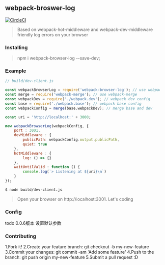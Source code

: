 ## webpack-broswer-log
[![CircleCI](https://img.shields.io/circleci/project/github/MeCKodo/webpack-browser-log.svg)](https://circleci.com/gh/MeCKodo/webpack-browser-log)

> Based on webpack-hot-middleware and webpack-dev-middleware friendly log errors on your browser

### Installing

> npm i webpack-browser-log --save-dev;

### Example

```javascript
// build/dev-client.js

const webpackBrowserLog = require('webpack-browser-log'); // use webpack-browser-log
const merge = require('webpack-merge'); // use webpack-merge
const webpackDev = require('./webpack.dev'); // webpack dev config
const base = require('./webpack.base'); // webpack base config
const webpackConfig = merge(base,webpackDev); // merge base and dev

const uri = 'http://localhost:' + 3000;

new webpackBrowserLog(webpackConfig, {
	port : 3001,
	devMiddleware : {
		publicPath: webpackConfig.output.publicPath,
		quiet: true
	},
	hotMiddleware : {
		log: () => {}
	},
	waitUntilValid : function () {
		console.log(`> Listening at ${uri}\n`)
	}
});

```

```bash
$ node build/dev-client.js
```

> Open your browser on http://localhost:3001. Let's coding

### Config

todo 0.0.6版本 设置默认参数


### Contributing

1.Fork it!
2.Create your feature branch: git checkout -b my-new-feature
3.Commit your changes: git commit -am 'Add some feature'
4.Push to the branch: git push origin my-new-feature
5.Submit a pull request :D



